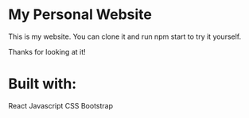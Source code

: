 # My Personal Website

This is my website. You can clone it and run npm start to try it yourself.

Thanks for looking at it!

# Built with:

React
Javascript
CSS
Bootstrap
